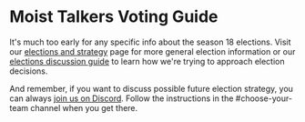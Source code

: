 # Moist Talkers Voting Guide

It's much too early for any specific info about the season 18 elections. Visit our [elections and strategy](/elections.html) page for more general election information or our [elections discussion guide](/spits-hits.html) to learn how we're trying to approach election decisions.

And remember, if you want to discuss possible future election strategy, you can always [join us on Discord](https://discord.gg/3uFgJhu). Follow the instructions in the #choose-your-team channel when you get there.
